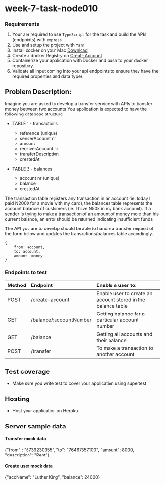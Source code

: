 # week-7-task-node010

### Requirements

1. Your are required to use `TypeScript` for the task and build the APIs (endpoints) with `express`
2. Use and setup the project with `Yarn`
3. Install docker on your Mac <a href="https://desktop.docker.com/mac/stable/Docker.dmg">Download</a>
4. Create a docker Registry on <a href="https://hub.docker.com/signup">Create Account</a>
5. Containerize your application with Docker and push to your docker repository.
6. Validate all input coming into your api endpoints to ensure they have the required properties and data types

## Problem Description:

Imagine you are asked to develop a transfer service with APIs to transfer money between two accounts
You application is expected to have the following database structure

- TABLE 1 - transactions

  - reference (unique)
  - senderAccount nr
  - amount
  - receiverAccount nr
  - transferDescription
  - createdAt

- TABLE 2 - balances
  - account nr (unique)
  - balance
  - createdAt

The transaction table registers any transaction in an account (ie. today I paid N2000 for a movie with my card), the balances table represents the account balance of customers (ie. I have N50k in my bank account). If a sender is trying to make a transaction of an amount of money more than his current balance, an error should be returned indicating insufficient funds

The API you are to develop should be able to handle a transfer request of the form below and updates the transactions/balances table accordingly.

```
{
    from: account,
    to: account,
    amount: money
}
```

### Endpoints to test

| Method | Endpoint                | Enable a user to:                                            |
| :----- | :---------------------- | :----------------------------------------------------------- |
| POST   | /create-account         | Enable user to create an account stored in the balance table |
| GET    | /balance/:accountNumber | Getting balance for a particular account number              |
| GET    | /balance                | Getting all accounts and their balance                       |
| POST   | /transfer               | To make a transaction to another account                     |

## Test coverage

- Make sure you write test to cover your application using supertest

## Hosting

- Host your application on Heroku

## Server sample data

#### Transfer mock data

{"from" : "6739230355", "to": "76467357100", "amount": 8000, "description": "Rent"}

#### Create user mock data

{"accName": "Luther King", "balance": 24000}
